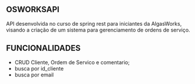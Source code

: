 ## OSWORKSAPI
API desenvolvida no curso de spring rest para iniciantes da AlgasWorks, visando a criação de um sistema para gerenciamento de ordens de serviço.

## FUNCIONALIDADES
- CRUD Cliente, Ordem de Servico e comentario;
- busca por id_cliente 
- busca por email 

 

